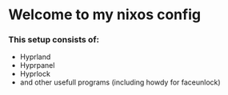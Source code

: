 # Welcome to my nixos config

### This setup consists of:
- Hyprland
- Hyprpanel
- Hyprlock
- and other usefull programs (including howdy for faceunlock)
